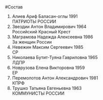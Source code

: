 #Состав
1. Алиев Ариф Баласан-оглы 1991   
    ПАТРИОТЫ РОССИИ
2. Звездии Антон Владимирович 1964   
    Российский Красный Крест
3. Маграмова Надежда Алексеевна 1986   
    За женщин России
4. Невежин Максим Сергеевич 1985   
    СР
5. Николаева Бутит-Туяна Гавриловна 1965   
    ЛДПР
6. Новрузова Елена Викторовна 1959   
    ЕР
7. Перемолотов Антон Александрович 1981   
    КПРФ
8. Трушко Татьяна Евгеньевна 1963   
    КОММУНИСТЫ РОССИИ
